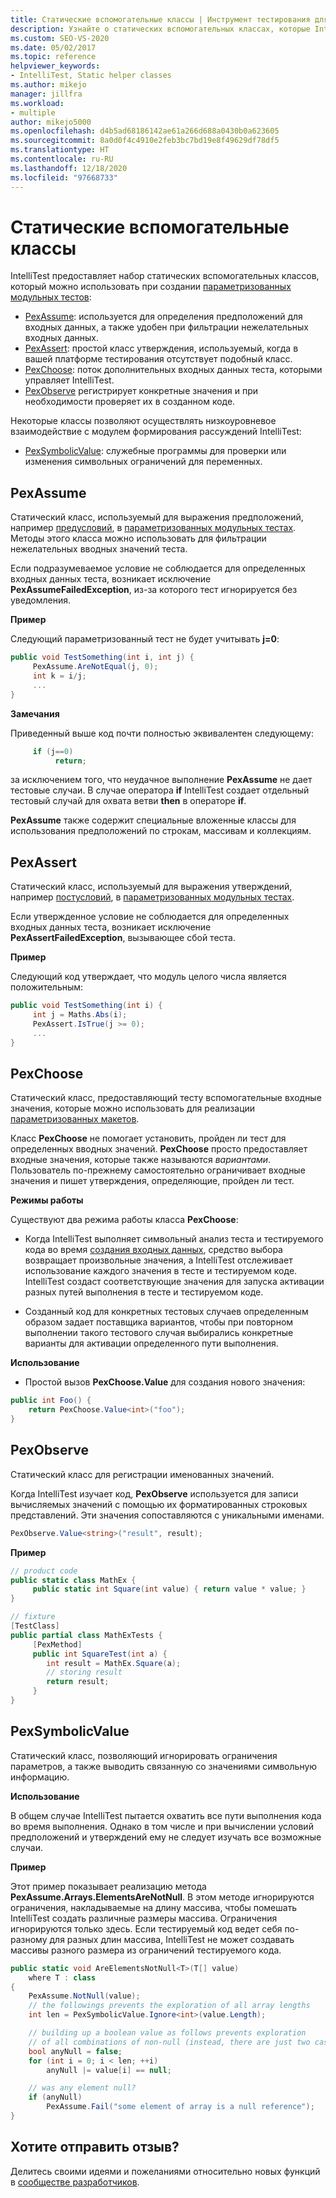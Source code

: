 ```yaml
---
title: Статические вспомогательные классы | Инструмент тестирования для разработчиков Microsoft IntelliTest
description: Узнайте о статических вспомогательных классах, которые IntelliTest предоставляет для создания параметризованных модульных тестов.
ms.custom: SEO-VS-2020
ms.date: 05/02/2017
ms.topic: reference
helpviewer_keywords:
- IntelliTest, Static helper classes
ms.author: mikejo
manager: jillfra
ms.workload:
- multiple
author: mikejo5000
ms.openlocfilehash: d4b5ad68186142ae61a266d688a0430b0a623605
ms.sourcegitcommit: 8a0d0f4c4910e2feb3bc7bd19e8f49629df78df5
ms.translationtype: HT
ms.contentlocale: ru-RU
ms.lasthandoff: 12/18/2020
ms.locfileid: "97668733"
---
```

# <a name="static-helper-classes"></a>Статические вспомогательные классы

IntelliTest предоставляет набор статических вспомогательных классов, который можно использовать при создании [параметризованных модульных тестов](test-generation.md#parameterized-unit-testing):

* [PexAssume](#pexassume): используется для определения предположений для входных данных, а также удобен при фильтрации нежелательных входных данных.
* [PexAssert](#pexassert): простой класс утверждения, используемый, когда в вашей платформе тестирования отсутствует подобный класс.
* [PexChoose](#pexchoose): поток дополнительных входных данных теста, которыми управляет IntelliTest.
* [PexObserve](#pexobserve) регистрирует конкретные значения и при необходимости проверяет их в созданном коде.

Некоторые классы позволяют осуществлять низкоуровневое взаимодействие с модулем формирования рассуждений IntelliTest:

* [PexSymbolicValue](#pexsymbolicvalue): служебные программы для проверки или изменения символьных ограничений для переменных.

<a name="pexassume"></a>
## <a name="pexassume"></a>PexAssume

Статический класс, используемый для выражения предположений, например [предусловий](test-generation.md#precondition), в [параметризованных модульных тестах](test-generation.md#parameterized-unit-testing). Методы этого класса можно использовать для фильтрации нежелательных вводных значений теста.

Если подразумеваемое условие не соблюдается для определенных входных данных теста, возникает исключение **PexAssumeFailedException**, из-за которого тест игнорируется без уведомления.

**Пример**

Следующий параметризованный тест не будет учитывать **j=0**:

```csharp
public void TestSomething(int i, int j) {
     PexAssume.AreNotEqual(j, 0);
     int k = i/j;
     ...
}
```

**Замечания**

Приведенный выше код почти полностью эквивалентен следующему:

```csharp
     if (j==0)
          return;
```

за исключением того, что неудачное выполнение **PexAssume** не дает тестовые случаи. В случае оператора **if** IntelliTest создает отдельный тестовый случай для охвата ветви **then** в операторе **if**.

**PexAssume** также содержит специальные вложенные классы для использования предположений по строкам, массивам и коллекциям.

<a name="pexassert"></a>
## <a name="pexassert"></a>PexAssert

Статический класс, используемый для выражения утверждений, например [постусловий](test-generation.md#postcondition), в [параметризованных модульных тестах](test-generation.md#parameterized-unit-testing).

Если утвержденное условие не соблюдается для определенных входных данных теста, возникает исключение **PexAssertFailedException**, вызывающее сбой теста.

**Пример**

Следующий код утверждает, что модуль целого числа является положительным:

```csharp
public void TestSomething(int i) {
     int j = Maths.Abs(i);
     PexAssert.IsTrue(j >= 0);
     ...
}
```

<a name="pexchoose"></a>
## <a name="pexchoose"></a>PexChoose

Статический класс, предоставляющий тесту вспомогательные входные значения, которые можно использовать для реализации [параметризованных макетов](input-generation.md#parameterized-mocks).

Класс **PexChoose** не помогает установить, пройден ли тест для определенных вводных значений. **PexChoose** просто предоставляет входные значения, которые также называются *вариантами*. Пользователь по-прежнему самостоятельно ограничивает входные значения и пишет утверждения, определяющие, пройден ли тест.

**Режимы работы**

Существуют два режима работы класса **PexChoose**:

* Когда IntelliTest выполняет символьный анализ теста и тестируемого кода во время [создания входных данных](input-generation.md), средство выбора возвращает произвольные значения, а IntelliTest отслеживает использование каждого значения в тесте и тестируемом коде. IntelliTest создаст соответствующие значения для запуска активации разных путей выполнения в тесте и тестируемом коде.

* Созданный код для конкретных тестовых случаев определенным образом задает поставщика вариантов, чтобы при повторном выполнении такого тестового случая выбирались конкретные варианты для активации определенного пути выполнения.

**Использование**

* Простой вызов **PexChoose.Value** для создания нового значения:

```csharp
public int Foo() {
    return PexChoose.Value<int>("foo");
}
```

<a name="pexobserve"></a>
## <a name="pexobserve"></a>PexObserve

Статический класс для регистрации именованных значений.

Когда IntelliTest изучает код, **PexObserve** используется для записи вычисляемых значений с помощью их форматированных строковых представлений. Эти значения сопоставляются с уникальными именами.

```csharp
PexObserve.Value<string>("result", result);
```

**Пример**

```csharp
// product code
public static class MathEx {
     public static int Square(int value) { return value * value; }
}

// fixture
[TestClass]
public partial class MathExTests {
     [PexMethod]
     public int SquareTest(int a) {
        int result = MathEx.Square(a);
        // storing result
        return result;
     }
}
```

<a name="pexsymbolicvalue"></a>
## <a name="pexsymbolicvalue"></a>PexSymbolicValue

Статический класс, позволяющий игнорировать ограничения параметров, а также выводить связанную со значениями символьную информацию.

**Использование**

В общем случае IntelliTest пытается охватить все пути выполнения кода во время выполнения. Однако в том числе и при вычислении условий предположений и утверждений ему не следует изучать все возможные случаи.

**Пример**

Этот пример показывает реализацию метода **PexAssume.Arrays.ElementsAreNotNull**.
В этом методе игнорируются ограничения, накладываемые на длину массива, чтобы помешать IntelliTest создать различные размеры массива. Ограничения игнорируются только здесь. Если тестируемый код ведет себя по-разному для разных длин массива, IntelliTest не может создавать массивы разного размера из ограничений тестируемого кода.

```csharp
public static void AreElementsNotNull<T>(T[] value)
    where T : class
{
    PexAssume.NotNull(value);
    // the followings prevents the exploration of all array lengths
    int len = PexSymbolicValue.Ignore<int>(value.Length);

    // building up a boolean value as follows prevents exploration
    // of all combinations of non-null (instead, there are just two cases)
    bool anyNull = false;
    for (int i = 0; i < len; ++i)
        anyNull |= value[i] == null;

    // was any element null?
    if (anyNull)
        PexAssume.Fail("some element of array is a null reference");
}
```

## <a name="got-feedback"></a>Хотите отправить отзыв?

Делитесь своими идеями и пожеланиями относительно новых функций в [сообществе разработчиков](https://aka.ms/feedback/suggest?space=8).
